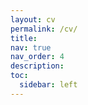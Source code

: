 ```yaml
---
layout: cv
permalink: /cv/
title: 
nav: true
nav_order: 4
description: 
toc:
  sidebar: left
---
```

